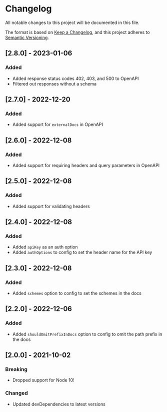 # Changelog

All notable changes to this project will be documented in this file.

The format is based on [Keep a Changelog](https://keepachangelog.com/en/1.0.0/),
and this project adheres to [Semantic Versioning](https://semver.org/spec/v2.0.0.html).

## [2.8.0] - 2023-01-06

### Added

- Added response status codes 402, 403, and 500 to OpenAPI
- Filtered out responses without a schema

## [2.7.0] - 2022-12-20

### Added

- Added support for `externalDocs` in OpenAPI

## [2.6.0] - 2022-12-08

### Added

- Added support for requiring headers and query parameters in OpenAPI

## [2.5.0] - 2022-12-08

### Added

- Added support for validating headers

## [2.4.0] - 2022-12-08

### Added

- Added `apiKey` as an auth option
- Added `authOptions` to config to set the header name for the API key

## [2.3.0] - 2022-12-08

### Added

- Added `schemes` option to config to set the schemes in the docs

## [2.2.0] - 2022-12-06

### Added

- Added `shouldOmitPrefixInDocs` option to config to omit the path prefix in the docs

## [2.0.0] - 2021-10-02

### Breaking

- Dropped support for Node 10!

### Changed

- Updated devDependencies to latest versions
